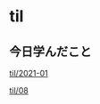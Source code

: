 # til

## 今日学んだこと

[til/2021\-01](https://github.com/tokiohamamatsu/til/blob/master/tir/2021-01.md#08)

[til/08](https://github.com/tokiohamamatsu/til/blob/master/%E6%B4%BB%E5%8B%95%E8%A8%98%E9%8C%B2/2021/01/08.md)